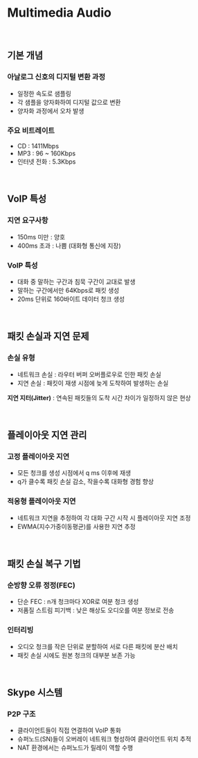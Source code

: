 # Multimedia Audio

<br>

## 기본 개념

### 아날로그 신호의 디지털 변환 과정
- 일정한 속도로 샘플링
- 각 샘플을 양자화하여 디지털 값으로 변환
- 양자화 과정에서 오차 발생

### 주요 비트레이트
- CD : 1411Mbps
- MP3 : 96 ~ 160Kbps
- 인터넷 전화 : 5.3Kbps

<br>

## VoIP 특성

### 지연 요구사항
- 150ms 미만 : 양호
- 400ms 초과 : 나쁨 (대화형 통신에 지장)

### VoIP 특성
- 대화 중 말하는 구간과 침묵 구간이 교대로 발생
- 말하는 구간에서만 64Kbps로 패킷 생성
- 20ms 단위로 160바이트 데이터 청크 생성

<br>

## 패킷 손실과 지연 문제

### 손실 유형
- 네트워크 손실 : 라우터 버퍼 오버플로우로 인한 패킷 손실
- 지연 손실 : 패킷이 재생 시점에 늦게 도착하여 발생하는 손실

**지연 지터(Jitter)** : 연속된 패킷들의 도착 시간 차이가 일정하지 않은 현상

<br>

## 플레이아웃 지연 관리

### 고정 플레이아웃 지연
- 모든 청크를 생성 시점에서 q ms 이후에 재생
- q가 클수록 패킷 손실 감소, 작을수록 대화형 경험 향상

### 적응형 플레이아웃 지연
- 네트워크 지연을 추정하여 각 대화 구간 시작 시 플레이아웃 지연 조정
- EWMA(지수가중이동평균)를 사용한 지연 추정

<br>

## 패킷 손실 복구 기법
### 순방향 오류 정정(FEC)
- 단순 FEC : n개 청크마다 XOR로 여분 청크 생성
- 저품질 스트림 피기백 : 낮은 해상도 오디오를 여분 정보로 전송

### 인터리빙
- 오디오 청크를 작은 단위로 분할하여 서로 다른 패킷에 분산 배치
- 패킷 손실 시에도 원본 청크의 대부분 보존 가능

<br>

## Skype 시스템
### P2P 구조
- 클라이언트들이 직접 연결하여 VoIP 통화
- 슈퍼노드(SN)들이 오버레이 네트워크 형성하여 클라이언트 위치 추적
- NAT 환경에서는 슈퍼노드가 릴레이 역할 수행
